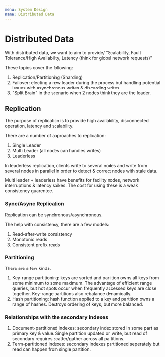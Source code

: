 ```yaml
---
menu: System Design
name: Distributed Data
---
```


# Distributed Data

With distributed data, we want to aim to provide/ "Scalability, Fault Tolerance/High Availability, Latency (think for global network requests)"

These topics cover the following:

1. Replication/Partitioning (Sharding)
2. Failover: electing a new leader during the process but handling potential issues with asynchronous writes & discarding writes.
3. "Split Brain" in the scenario when 2 nodes think they are the leader.

## Replication

The purpose of replication is to provide high availability, disconnected operation, latency and scalability.

There are a number of approaches to replication:

1. Single Leader
2. Multi Leader (all nodes can handles writes)
3. Leaderless

In leaderless replication, clients write to several nodes and write from several nodes in parallel in order to detect & correct nodes with stale data.

Multi leader + leaderless have benefits for facility nodes, network interruptions & latency spikes. The cost for using these is a weak consistency guarentee.

### Sync/Async Replication

Replication can be synchronous/asynchronous.

The help with consistency, there are a few models:

1. Read-after-write consistency
2. Monotonic reads
3. Consistent prefix reads

### Partitioning

There are a few kinds:

1. Key-range partitioning: keys are sorted and partition owns all keys from some minimum to some maximum. The advantage of efficient range queries, but hot spots occur when frequently accessed keys are close together. Key-range partitions also rebalance dynamically.
2. Hash partitioning: hash function applied to a key and partition owns a range of hashes. Destroys ordering of keys, but more balanced.

### Relationships with the secondary indexes

1. Document-partitioned indexes: secondary index stored in some part as primary key & value. Single partition updated on write, but read of secondary requires scatter/gather across all partitions.
2. Term-partitioned indexes: secondary indexes partitioned seperately but read can happen from single partition.
